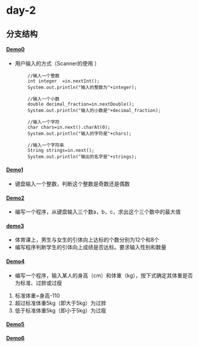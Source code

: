 # day-2
## 分支结构
#### [Demo0](https://github.com/ShenShizhe/java-programme/blob/main/java/day-2/Demo0.java)
- 用户输入的方式（Scanner的使用 ）
```  
		//输入一个整数
		int integer  =in.nextInt();
		System.out.println("输入的整数为"+integer);
    
		//输入一个小数
		double decimal_fraction=in.nextDouble();
		System.out.println("输入的小数是"+decimal_fraction);
    
		//输入一个字符
		char chars=in.next().charAt(0);
		System.out.println("输入的字符是"+chars);
    
		//输入一个字符串
		String strings=in.next();
		System.out.println("输出的名字是"+strings);
```
#### [Demo1](https://github.com/ShenShizhe/java-programme/blob/main/java/day-2/Demo1.java)
- 键盘输入一个整数，判断这个整数是奇数还是偶数
#### [Demo2](https://github.com/ShenShizhe/java-programme/blob/main/java/day-2/Demo2.java)
- 编写一个程序，从键盘输入三个数a，b，c，求出这个三个数中的最大值
#### [demo3](https://github.com/ShenShizhe/java-programme/blob/main/java/day-2/Demo3.java)
- 体育课上，男生与女生的引体向上达标的个数分别为12个和8个
- 编写程序判断学生的引体向上成绩是否达标。要求输入性别和数量
#### [Demo4](https://github.com/ShenShizhe/java-programme/blob/main/java/day-2/Demo4.java)
- 编写一个程序，输入某人的身高（cm）和体重（kg），按下式确定其体重是否为标准、过胖或过瘦
1. 标准体重=身高-110
2. 超过标准体重5kg（即大于5kg）为过胖
3. 低于标准体重5kg（即小于5kg）为过瘦
#### [Demo5](https://github.com/ShenShizhe/java-programme/blob/main/java/day-2/Demo5.java)

#### [Demo6](https://github.com/ShenShizhe/java-programme/blob/main/java/day-2/Demo6.java)
